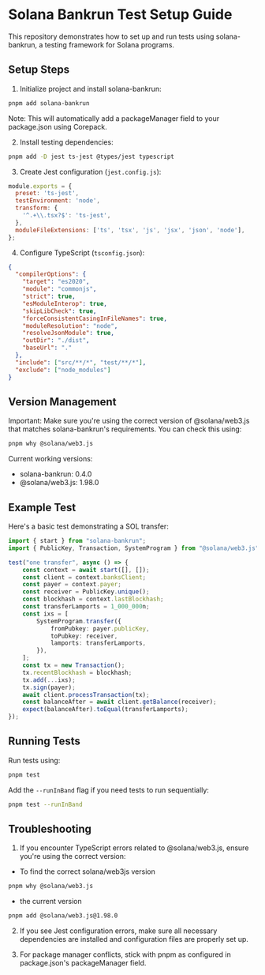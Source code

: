 # Solana Bankrun Test Setup Guide

This repository demonstrates how to set up and run tests using solana-bankrun, a testing framework for Solana programs.

## Setup Steps

1. Initialize project and install solana-bankrun:
```bash
pnpm add solana-bankrun
```

Note: This will automatically add a packageManager field to your package.json using Corepack.

2. Install testing dependencies:
```bash
pnpm add -D jest ts-jest @types/jest typescript
```

3. Create Jest configuration (`jest.config.js`):
```javascript
module.exports = {
  preset: 'ts-jest',
  testEnvironment: 'node',
  transform: {
    '^.+\\.tsx?$': 'ts-jest',
  },
  moduleFileExtensions: ['ts', 'tsx', 'js', 'jsx', 'json', 'node'],
};
```

4. Configure TypeScript (`tsconfig.json`):
```json
{
  "compilerOptions": {
    "target": "es2020",
    "module": "commonjs",
    "strict": true,
    "esModuleInterop": true,
    "skipLibCheck": true,
    "forceConsistentCasingInFileNames": true,
    "moduleResolution": "node",
    "resolveJsonModule": true,
    "outDir": "./dist",
    "baseUrl": "."
  },
  "include": ["src/**/*", "test/**/*"],
  "exclude": ["node_modules"]
}
```

## Version Management

Important: Make sure you're using the correct version of @solana/web3.js that matches solana-bankrun's requirements. You can check this using:
```bash
pnpm why @solana/web3.js
```

Current working versions:
- solana-bankrun: 0.4.0
- @solana/web3.js: 1.98.0

## Example Test

Here's a basic test demonstrating a SOL transfer:

```typescript
import { start } from "solana-bankrun";
import { PublicKey, Transaction, SystemProgram } from "@solana/web3.js";

test("one transfer", async () => {
    const context = await start([], []);
    const client = context.banksClient;
    const payer = context.payer;
    const receiver = PublicKey.unique();
    const blockhash = context.lastBlockhash;
    const transferLamports = 1_000_000n;
    const ixs = [
        SystemProgram.transfer({
            fromPubkey: payer.publicKey,
            toPubkey: receiver,
            lamports: transferLamports,
        }),
    ];
    const tx = new Transaction();
    tx.recentBlockhash = blockhash;
    tx.add(...ixs);
    tx.sign(payer);
    await client.processTransaction(tx);
    const balanceAfter = await client.getBalance(receiver);
    expect(balanceAfter).toEqual(transferLamports);
});
```

## Running Tests

Run tests using:
```bash
pnpm test
```

Add the `--runInBand` flag if you need tests to run sequentially:
```bash
pnpm test --runInBand
```

## Troubleshooting

1. If you encounter TypeScript errors related to @solana/web3.js, ensure you're using the correct version:
- To  find the correct solana/web3js version
```bash
pnpm why @solana/web3.js
```

- the current version
```bash
pnpm add @solana/web3.js@1.98.0
```

2. If you see Jest configuration errors, make sure all necessary dependencies are installed and configuration files are properly set up.

3. For package manager conflicts, stick with pnpm as configured in package.json's packageManager field.
